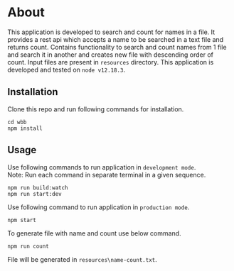 # About

This application is developed to search and count for names in a file.
It provides a rest api which accepts a name to be searched in a text file and returns count.
Contains functionality to search and count names from 1 file and search it in another and creates
new file with descending order of count.
Input files are present in `resources` directory.
This application is developed and tested on `node v12.18.3`.

## Installation

Clone this repo and run following commands for installation.
```
cd wbb
npm install
```

## Usage

Use following commands to run application in `development mode`.  
Note: Run each command in separate terminal in a given sequence.
```
npm run build:watch
npm run start:dev
```

Use following command to run application in `production mode`.
```
npm start
```

To generate file with name and count use below command.
```
npm run count
```
File will be generated in `resources\name-count.txt`.